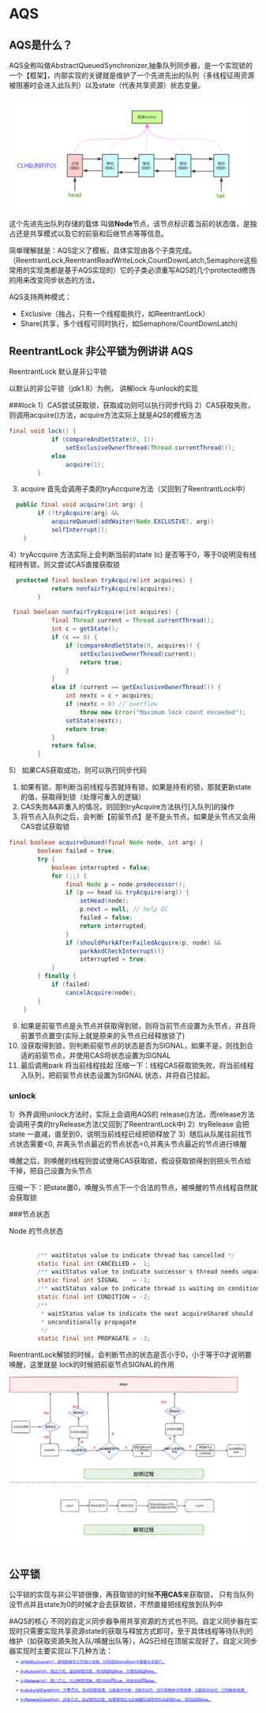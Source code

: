 # AQS

## AQS是什么？
AQS全称叫做AbstractQueuedSynchronizer,抽象队列同步器，是一个实现锁的一个【框架】，内部实现的关键就是维护了一个先进先出的队列（多线程征用资源被阻塞时会进入此队列）以及state（代表共享资源）状态变量。


![](images/2021-04-08-19-46-04.png)


这个先进先出队列存储的载体 叫做**Node**节点，该节点标识着当前的状态值，是独占还是共享模式以及它的前驱和后继节点等等信息。


简单理解就是：AQS定义了模板，具体实现由各个子类完成。（ReentrantLock,ReentrantReadWriteLock,CountDownLatch,Semaphore这些常用的实现类都是基于AQS实现的）它的子类必须重写AQS的几个protected修饰的用来改变同步状态的方法，



AQS支持两种模式：
* Exclusive（独占，只有一个线程能执行，如ReentrantLock）
* Share(共享，多个线程可同时执行，如Semaphore/CountDownLatch)



## ReentrantLock 非公平锁为例讲讲 AQS

ReentrantLock 默认是非公平锁

以默认的非公平锁（jdk1.8）为例， 讲解lock 与unlock的实现

###lock
1）CAS尝试获取锁，获取成功则可以执行同步代码
2）CAS获取失败，则调用acquire()方法，acquire方法实际上就是AQS的模板方法

```java
final void lock() {
            if (compareAndSetState(0, 1))
                setExclusiveOwnerThread(Thread.currentThread());
            else
                acquire(1);
        }
```

3) acquire 首先会调用子类的tryAccquire方法（又回到了ReentrantLock中）
```java
  public final void acquire(int arg) {
        if (!tryAcquire(arg) &&
            acquireQueued(addWaiter(Node.EXCLUSIVE), arg))
            selfInterrupt();
    }

```
4）tryAccquire 方法实际上会判断当前的state (c) 是否等于0，等于0说明没有线程持有锁，则又尝试CAS直接获取锁

```java
  protected final boolean tryAcquire(int acquires) {
            return nonfairTryAcquire(acquires);
        }
```

```java
 final boolean nonfairTryAcquire(int acquires) {
            final Thread current = Thread.currentThread();
            int c = getState();
            if (c == 0) {
                if (compareAndSetState(0, acquires)) {
                    setExclusiveOwnerThread(current);
                    return true;
                }
            }
            else if (current == getExclusiveOwnerThread()) {
                int nextc = c + acquires;
                if (nextc < 0) // overflow
                    throw new Error("Maximum lock count exceeded");
                setState(nextc);
                return true;
            }
            return false;
        }

```


5） 如果CAS获取成功，则可以执行同步代码
1)  如果有锁，那判断当前线程与否就持有锁，如果是持有的锁，那就更新state的值，获取得到锁（处理可重入的逻辑）
2)  CAS失败&&非重入的情况，则回到tryAcquire方法执行[入队列]的操作
3) 将节点入队列之后，会判断【前驱节点】是不是头节点，如果是头节点又会用CAS尝试获取锁
```java
final boolean acquireQueued(final Node node, int arg) {
        boolean failed = true;
        try {
            boolean interrupted = false;
            for (;;) {
                final Node p = node.predecessor();
                if (p == head && tryAcquire(arg)) {
                    setHead(node);
                    p.next = null; // help GC
                    failed = false;
                    return interrupted;
                }
                if (shouldParkAfterFailedAcquire(p, node) &&
                    parkAndCheckInterrupt())
                    interrupted = true;
            }
        } finally {
            if (failed)
                cancelAcquire(node);
        }
    }

```
9)  如果是前驱节点是头节点并获取得到锁，则将当前节点设置为头节点，并且将前置节点置空(实际上就是原来的头节点已经释放锁了)
10) 没获取得到锁，则判断前驱节点的状态是否为SIGNAL，如果不是，则找到合适的前驱节点，并使用CAS将状态设置为SIGNAL
11) 最后调用park 将当前线程挂起
压缩一下：线程CAS获取锁失败，将当前线程入队列，把前驱节点状态设置为SIGNAL 状态，并将自己挂起。

### unlock
1）外界调用unlock方法时，实际上会调用AQS的 release()方法，而release方法会调用子类的tryRelease方法(又回到了ReentrantLock中)
2）tryRelease 会把state 一直减，直至到0，说明当前线程已经把锁释放了
3）随后从队尾往前找节点状态需要<0, 并离头节点最近的节点状态<0,并离头节点最近的节点进行唤醒

唤醒之后，则唤醒的线程则尝试使用CAS获取锁，假设获取锁得到则把头节点给干掉，把自己设置为头节点

压缩一下：把state置0，唤醒头节点下一个合法的节点，被唤醒的节点线程自然就会获取锁


###节点状态

Node 的节点状态
```java

        /** waitStatus value to indicate thread has cancelled */
        static final int CANCELLED =  1;
        /** waitStatus value to indicate successor's thread needs unparking */
        static final int SIGNAL    = -1;
        /** waitStatus value to indicate thread is waiting on condition */
        static final int CONDITION = -2;
        /**
         * waitStatus value to indicate the next acquireShared should
         * unconditionally propagate
         */
        static final int PROPAGATE = -3;

```
ReentrantLock解锁的时候，会判断节点的状态是否小于0，小于等于0才说明要唤醒，这里就是 lock的时候把前驱节点SIGNAL的作用





![](images/2021-04-08-22-07-01.png)
## 公平锁
公平锁的实现与非公平锁很像，再获取锁的时候**不用CAS**来获取锁，
只有当队列没节点并且state为0的时候才会去获取锁，不然直接把线程放到队列中




#AQS的核心
不同的自定义同步器争用共享资源的方式也不同。自定义同步器在实现时只需要实现共享资源state的获取与释放方式即可，至于具体线程等待队列的维护（如获取资源失败入队/唤醒出队等），AQS已经在顶层实现好了。自定义同步器实现时主要实现以下几种方法：
![](images/2021-04-09-09-56-50.png)